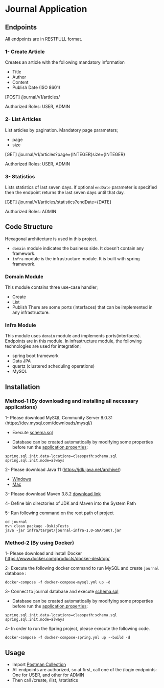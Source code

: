
# Journal Application

## Endpoints 

All endpoints are in RESTFULL format.

### 1- Create Article

Creates an article with the following mandatory information
- Title
- Author
- Content
- Publish Date (ISO 8601)

[POST] /journal/v1/articles/

Authorized Roles: USER, ADMIN

### 2- List Articles

List articles by pagination. Mandatory page parameters;
- page
- size

[GET] /journal/v1/articles?page={INTEGER}size={INTEGER}

Authorized Roles: USER, ADMIN

### 3- Statistics

Lists statistics of last seven days. If optional `endDate` parameter is specified then the endpoint returns 
the last seven days until that day.

[GET] /journal/v1/articles/statistics?endDate={DATE}

Authorized Roles: ADMIN

## Code Structure

Hexagonal architecture is used in this project.
- `domain` module indicates the business side. It doesn't contain any framework.
- `infra` module is the infrastructure module. It is built with spring framework.

### Domain Module

This module contains three use-case handler;
- Create
- List
- Publish
There are some ports (interfaces) that can be implemented in any infrastructure.

### Infra Module

This module uses `domain` module and implements ports(interfaces).
Endpoints are in this module. 
In infrastructure module, the following technologies are used for integration;
- spring boot framework 
- Data JPA 
- quartz (clustered scheduling operations)
- MySQL

## Installation
### Method-1 (By downloading and installing all necessary applications)
1- Please download MySQL Community Server 8.0.31 (https://dev.mysql.com/downloads/mysql/)

- Execute [schema.sql](infra/src/main/resources/schema.sql)

- Database can be created automatically by modifying some properties before run the [application.properties](src/main/resources/application.properties): 

```properties
spring.sql.init.data-locations=classpath:schema.sql
spring.sql.init.mode=always
```
2- Please download Java 11 (https://jdk.java.net/archive/)

- [Windows](https://download.java.net/java/GA/jdk11/9/GPL/openjdk-11.0.2_windows-x64_bin.zip) 
- [Mac](https://download.java.net/java/GA/jdk11/9/GPL/openjdk-11.0.2_osx-x64_bin.tar.gz) 

3- Please download Maven 3.8.2 [download link](https://maven.apache.org/docs/3.8.2/release-notes.html)

4- Define bin directories of JDK and Maven into the System Path

5- Run following command on the root path of project

```shell
cd journal
mvn clean package -DskipTests
java -jar infra/target/journal-infra-1.0-SNAPSHOT.jar
```

### Method-2 (By using Docker)
1- Please download and install Docker https://www.docker.com/products/docker-desktop/

2- Execute the following docker command to run MySQL and create `journal` database :
```shell
docker-compose -f docker-compose-mysql.yml up -d
```

3- Connect to journal database and execute [schema.sql](infra/src/main/resources/schema.sql)

- Database can be created automatically by modifying some properties before run the [application.properties](src/main/resources/application.properties):
```properties
spring.sql.init.data-locations=classpath:schema.sql
spring.sql.init.mode=always
```
4- In order to run the Spring project, please execute the following code.

```shell
docker-compose -f docker-compose-spring.yml up --build -d
```

## Usage

- Import [Postman Collection](Journal.postman_collection.json)
- All endpoints are authorized, so at first, call one of the /login endpoints: One for USER, and other for ADMIN
- Then call /create, /list, /statistics 

